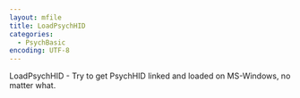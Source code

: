 ```yaml
---
layout: mfile
title: LoadPsychHID
categories:
  - PsychBasic
encoding: UTF-8
---
```


LoadPsychHID - Try to get PsychHID linked and loaded on MS-Windows, no
matter what.
